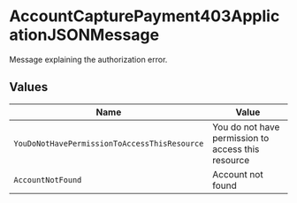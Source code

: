 # AccountCapturePayment403ApplicationJSONMessage

Message explaining the authorization error.


## Values

| Name                                               | Value                                              |
| -------------------------------------------------- | -------------------------------------------------- |
| `YouDoNotHavePermissionToAccessThisResource`       | You do not have permission to access this resource |
| `AccountNotFound`                                  | Account not found                                  |